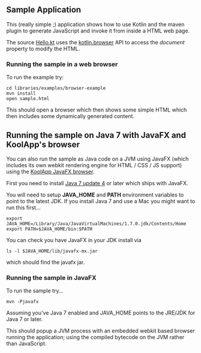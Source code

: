 ## Sample Application

This (really simple ;) application shows how to use Kotlin and the maven plugin to generate JavaScript and invoke it from inside a HTML web page.

The source [Hello.kt](https://github.com/JetBrains/kotlin/blob/master/libraries/examples/browser-example/src/main/kotlin/sample/Hello.kt) uses the [kotlin.browser](http://jetbrains.github.com/kotlin/versions/snapshot/apidocs/kotlin/browser/package-summary.html) API to access the *document* property to modify the HTML.

### Running the sample in a web browser

To run the example try:

    cd libraries/examples/browser-example
    mvn install
    open sample.html

This should open a browser which then shows some simple HTML which then includes some dynamically generated content.

## Running the sample on Java 7 with JavaFX and KoolApp's browser

You can also run the sample as Java code on a JVM using JavaFX (which includes its own webkit rendering engine for HTML / CSS / JS support) using the [KoolApp JavaFX browser](https://github.com/koolapp/koolapp/blob/master/koolapp-javafx/ReadMe.md).

First you need to install [Java 7 update 4](http://www.oracle.com/technetwork/java/javase/overview/index.html) or later which ships with JavaFX.

You will need to setup **JAVA_HOME** and **PATH** environment variables to point to the latest JDK. If you install Java 7 and use a Mac you might want to run this first...

    export JAVA_HOME=/Library/Java/JavaVirtualMachines/1.7.0.jdk/Contents/Home
    export PATH=$JAVA_HOME/bin:$PATH

You can check you have JavaFX in your JDK install via

    ls -l $JAVA_HOME/lib/javafx-mx.jar

which should find the javafx jar.

### Running the sample in JavaFX

To run the sample try...

    mvn -Pjavafx

Assuming you've Java 7 enabled and JAVA_HOME points to the JRE/JDK for Java 7 or later.

This should popup a JVM process with an embedded webkit based browser running the application; using the compiled bytecode on the JVM rather than JavaScript.